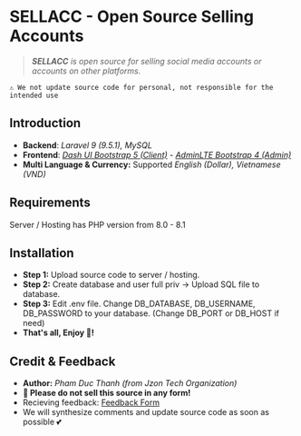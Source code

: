 # SELLACC - Open Source Selling Accounts

> ***SELLACC** is open source for selling social media accounts or accounts on other platforms.*

    ⚠️ We not update source code for personal, not responsible for the intended use

## Introduction
* **Backend**: *Laravel 9 (9.5.1), MySQL*
* **Frontend**: *[Dash UI Bootstrap 5 (Client)](https://codescandy.com/dashui/index.html) - [AdminLTE Bootstrap 4 (Admin)](https://adminlte.io/themes/v3/index3.html)*
* **Multi Language & Currency:** Supported *English (Dollar), Vietnamese (VND)*

## Requirements
Server / Hosting has PHP version from 8.0 - 8.1

## Installation
- **Step 1:** Upload source code to server / hosting.
- **Step 2:** Create database and user full priv -> Upload SQL file to database.
- **Step 3:** Edit .env file. Change DB_DATABASE, DB_USERNAME, DB_PASSWORD to your database. (Change DB_PORT or DB_HOST if need)
- **That's all, Enjoy 🥰!**

## Credit & Feedback
- **Author:** *Pham Duc Thanh (from Jzon Tech Organization)*
- **🚫 Please do not sell this source in any form!**
- Recieving feedback: [Feedback Form](https://forms.gle/4d9jkUC2baL1wtrw7)
- We will synthesize comments and update source code as soon as possible 💕
